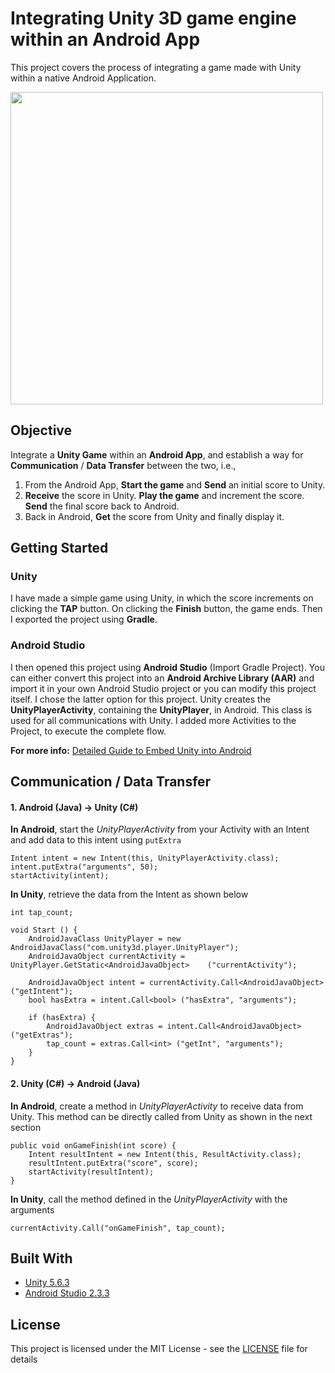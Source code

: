 # Integrating Unity 3D game engine within an Android App

This project covers the process of integrating a game made with Unity within a native Android Application.

<img src="https://i.imgur.com/PI26MA6.gif" width="500px" />

## Objective

Integrate a **Unity Game** within an **Android App**, and establish a way for **Communication** / **Data Transfer** between the two, i.e.,

1. From the Android App, **Start the game** and **Send** an initial score to Unity.
2. **Receive** the score in Unity. **Play the game** and increment the score. **Send** the final score back to Android.
3. Back in Android, **Get** the score from Unity and finally display it.

## Getting Started

### Unity

I have made a simple game using Unity, in which the score increments on clicking the **TAP** button. On clicking the **Finish** button, the game ends. Then I exported the project using **Gradle**.

### Android Studio

I then opened this project using **Android Studio** (Import Gradle Project). You can either convert this project into an **Android Archive Library (AAR)** and import it in your own Android Studio project or you can modify this project itself. I chose the latter option for this project. Unity creates the **UnityPlayerActivity**, containing the **UnityPlayer**, in Android. This class is used for all communications with Unity. I added more Activities to the Project, to execute the complete flow.


**For more info:** [Detailed Guide to Embed Unity into Android](https://medium.com/@davidbeloosesky/embedded-unity-within-android-app-7061f4f473a)

## Communication / Data Transfer

#### 1. Android (Java) -> Unity (C#)

**In Android**, start the *UnityPlayerActivity* from your Activity with an Intent and add data to this intent using `putExtra`
```
Intent intent = new Intent(this, UnityPlayerActivity.class);
intent.putExtra("arguments", 50);
startActivity(intent);
```

**In Unity**, retrieve the data from the Intent as shown below
```
int tap_count;

void Start () {
	AndroidJavaClass UnityPlayer = new AndroidJavaClass("com.unity3d.player.UnityPlayer"); 
	AndroidJavaObject currentActivity = UnityPlayer.GetStatic<AndroidJavaObject>	("currentActivity");

	AndroidJavaObject intent = currentActivity.Call<AndroidJavaObject>("getIntent");
	bool hasExtra = intent.Call<bool> ("hasExtra", "arguments");

	if (hasExtra) {
		AndroidJavaObject extras = intent.Call<AndroidJavaObject> ("getExtras");
		tap_count = extras.Call<int> ("getInt", "arguments");
	}
}
```

#### 2. Unity (C#) -> Android (Java)

**In Android**, create a method in *UnityPlayerActivity* to receive data from Unity. This method can be directly called from Unity as shown in the next section
``` 
public void onGameFinish(int score) {
	Intent resultIntent = new Intent(this, ResultActivity.class);
    resultIntent.putExtra("score", score);
    startActivity(resultIntent);
}
```

**In Unity**, call the method defined in the *UnityPlayerActivity* with the arguments
```
currentActivity.Call("onGameFinish", tap_count);
```

## Built With

- [Unity 5.6.3](https://unity3d.com/)
- [Android Studio 2.3.3](https://developer.android.com/studio/index.html)

## License

This project is licensed under the MIT License - see the [LICENSE](LICENSE) file for details